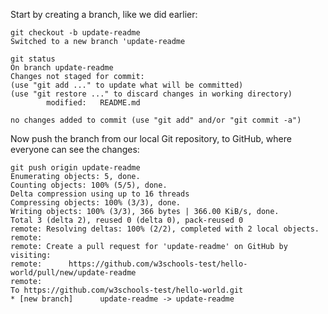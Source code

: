 Start by creating a branch, like we did earlier:

    git checkout -b update-readme
    Switched to a new branch 'update-readme

    git status
    On branch update-readme
    Changes not staged for commit:
    (use "git add ..." to update what will be committed)
    (use "git restore ..." to discard changes in working directory)
            modified:   README.md

    no changes added to commit (use "git add" and/or "git commit -a")

Now push the branch from our local Git repository, to GitHub, where everyone can see the changes:



    git push origin update-readme
    Enumerating objects: 5, done.
    Counting objects: 100% (5/5), done.
    Delta compression using up to 16 threads
    Compressing objects: 100% (3/3), done.
    Writing objects: 100% (3/3), 366 bytes | 366.00 KiB/s, done.
    Total 3 (delta 2), reused 0 (delta 0), pack-reused 0
    remote: Resolving deltas: 100% (2/2), completed with 2 local objects.
    remote:
    remote: Create a pull request for 'update-readme' on GitHub by visiting:
    remote:      https://github.com/w3schools-test/hello-world/pull/new/update-readme
    remote:
    To https://github.com/w3schools-test/hello-world.git
    * [new branch]      update-readme -> update-readme